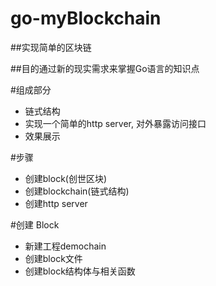 # go-myBlockchain

##实现简单的区块链

##目的通过新的现实需求来掌握Go语言的知识点

#组成部分

- 链式结构
- 实现一个简单的http server, 对外暴露访问接口
- 效果展示

#步骤

- 创建block(创世区块)
- 创建blockchain(链式结构)
- 创建http server

#创建 Block
- 新建工程demochain
- 创建block文件
- 创建block结构体与相关函数
